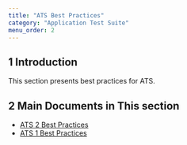 ```yaml
---
title: "ATS Best Practices"
category: "Application Test Suite"
menu_order: 2
---
```


## 1 Introduction

This section presents best practices for ATS.

## 2 Main Documents in This section

* [ATS 2 Best Practices](bp2)
* [ATS 1 Best Practices](bp1)
